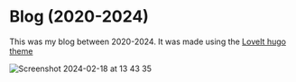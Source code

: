 # Blog (2020-2024)

This was my blog between 2020-2024. It was made using the [LoveIt hugo theme](https://github.com/dillonzq/LoveIt)

![Screenshot 2024-02-18 at 13 43 35](https://github.com/user-attachments/assets/238e7dd6-5eb5-4811-a748-793869ba9406)
